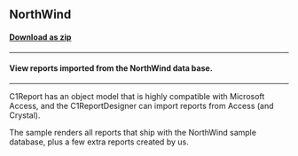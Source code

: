 ## NorthWind
#### [Download as zip](https://minhaskamal.github.io/DownGit/#/home?url=https://github.com/GrapeCity/ComponentOne-WinForms-Samples/tree/master/NetFramework\Reports\C1Report\VB\NorthWind)
____
#### View reports imported from the NorthWind data base.
____
C1Report has an object model that is highly compatible with Microsoft Access, and the C1ReportDesigner can import reports from Access (and Crystal). 

The sample renders all reports that ship with the NorthWind sample database, plus a few extra reports created by us. 

